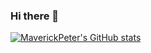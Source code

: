 ### Hi there 👋

<!--
**MaverickPeter/MaverickPeter** is a ✨ _special_ ✨ repository because its `README.md` (this file) appears on your GitHub profile.

Here are some ideas to get you started:

- 🔭 I’m currently working on ...
- 🌱 I’m currently learning ...
- 👯 I’m looking to collaborate on ...
- 🤔 I’m looking for help with ...
- 💬 Ask me about ...
- 📫 How to reach me: ...
- 😄 Pronouns: ...
- ⚡ Fun fact: ...
-->
[![MaverickPeter's GitHub stats](https://github-readme-stats.vercel.app/api?username=MaverickPeter)](https://github.com/MaverickPeter/github-readme-stats)
